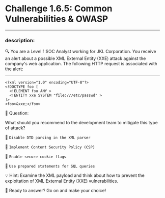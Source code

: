 # **Challenge 1.6.5: Common Vulnerabilities & OWASP**

---

### **description:**

🔍 You are a Level 1 SOC Analyst working for JKL Corporation. You receive an alert about a possible XML External Entity (XXE) attack against the company's web application. The following HTTP request is associated with the alert:

---
```plaintext
<?xml version="1.0" encoding="UTF-8"?>
<!DOCTYPE foo [
  <!ELEMENT foo ANY >
  <!ENTITY xxe SYSTEM "file:///etc/passwd" >
]>
<foo>&xxe;</foo>
```
🤔 Question:

What should you recommend to the development team to mitigate this type of attack?

🔘 ```Disable DTD parsing in the XML parser```

🔘 ```Implement Content Security Policy (CSP)```

🔘 ```Enable secure cookie flags```

🔘 ```Use prepared statements for SQL queries```

💡 Hint: Examine the XML payload and think about how to prevent the exploitation of XML External Entity (XXE) vulnerabilities.

🚀 Ready to answer? Go on and make your choice!